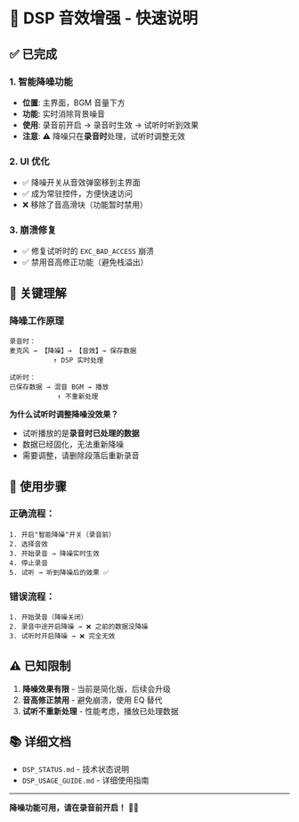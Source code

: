 # 🎵 DSP 音效增强 - 快速说明

## ✅ 已完成

### 1. 智能降噪功能
- **位置**: 主界面，BGM 音量下方
- **功能**: 实时消除背景噪音
- **使用**: 录音前开启 → 录音时生效 → 试听时听到效果
- **注意**: ⚠️ 降噪只在**录音时**处理，试听时调整无效

### 2. UI 优化
- ✅ 降噪开关从音效弹窗移到主界面
- ✅ 成为常驻控件，方便快速访问
- ❌ 移除了音高滑块（功能暂时禁用）

### 3. 崩溃修复
- ✅ 修复试听时的 `EXC_BAD_ACCESS` 崩溃
- ✅ 禁用音高修正功能（避免栈溢出）

## 🎯 关键理解

### 降噪工作原理

```
录音时：
麦克风 → 【降噪】→ 【音效】→ 保存数据
           ↑ DSP 实时处理

试听时：
已保存数据 → 混音 BGM → 播放
            ↑ 不重新处理
```

**为什么试听时调整降噪没效果？**
- 试听播放的是**录音时已处理的数据**
- 数据已经固化，无法重新降噪
- 需要调整，请删除段落后重新录音

## 📱 使用步骤

### 正确流程：
```
1. 开启"智能降噪"开关（录音前）
2. 选择音效
3. 开始录音 → 降噪实时生效
4. 停止录音
5. 试听 → 听到降噪后的效果 ✅
```

### 错误流程：
```
1. 开始录音（降噪关闭）
2. 录音中途开启降噪 → ❌ 之前的数据没降噪
3. 试听时开启降噪 → ❌ 完全无效
```

## ⚠️ 已知限制

1. **降噪效果有限** - 当前是简化版，后续会升级
2. **音高修正禁用** - 避免崩溃，使用 EQ 替代
3. **试听不重新处理** - 性能考虑，播放已处理数据

## 📚 详细文档

- `DSP_STATUS.md` - 技术状态说明
- `DSP_USAGE_GUIDE.md` - 详细使用指南

---

**降噪功能可用，请在录音前开启！** 🎤✨
